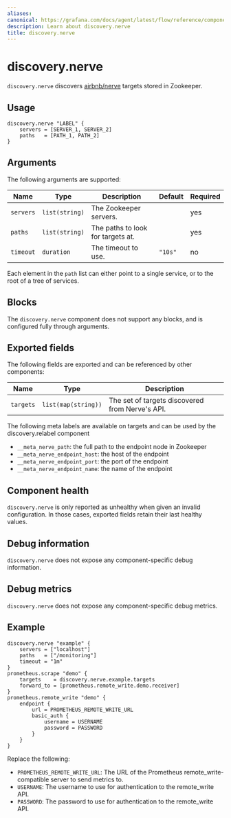 ```yaml
---
aliases:
canonical: https://grafana.com/docs/agent/latest/flow/reference/components/discovery.nerve/
description: Learn about discovery.nerve
title: discovery.nerve
---
```


# discovery.nerve

`discovery.nerve` discovers [airbnb/nerve][] targets stored in Zookeeper.

[airbnb/nerve]: https://github.com/airbnb/nerve

## Usage

```river
discovery.nerve "LABEL" {
	servers = [SERVER_1, SERVER_2]
	paths   = [PATH_1, PATH_2]
}
```

## Arguments

The following arguments are supported:

Name               | Type           | Description                          | Default       | Required
------------------ | -------------- | ------------------------------------ | ------------- | --------
`servers`          | `list(string)` | The Zookeeper servers.               |               | yes
`paths`            | `list(string)` | The paths to look for targets at.    |               | yes
`timeout`          | `duration`     | The timeout to use.                  | `"10s"`       | no


Each element in the `path` list can either point to a single service, or to the
root of a tree of services.

## Blocks

The `discovery.nerve` component does not support any blocks, and is configured
fully through arguments.

## Exported fields

The following fields are exported and can be referenced by other components:

Name      | Type                | Description
--------- | ------------------- | -----------
`targets` | `list(map(string))` | The set of targets discovered from Nerve's API.

The following meta labels are available on targets and can be used by the
discovery.relabel component
* `__meta_nerve_path`: the full path to the endpoint node in Zookeeper
* `__meta_nerve_endpoint_host`: the host of the endpoint
* `__meta_nerve_endpoint_port`: the port of the endpoint
* `__meta_nerve_endpoint_name`: the name of the endpoint

## Component health

`discovery.nerve` is only reported as unhealthy when given an invalid
configuration. In those cases, exported fields retain their last healthy
values.

## Debug information

`discovery.nerve` does not expose any component-specific debug information.

## Debug metrics

`discovery.nerve` does not expose any component-specific debug metrics.

## Example

```river
discovery.nerve "example" {
	servers = ["localhost"]
	paths   = ["/monitoring"]
	timeout = "1m"
}
prometheus.scrape "demo" {
	targets    = discovery.nerve.example.targets
	forward_to = [prometheus.remote_write.demo.receiver]
}
prometheus.remote_write "demo" {
	endpoint {
		url = PROMETHEUS_REMOTE_WRITE_URL
		basic_auth {
			username = USERNAME
			password = PASSWORD
		}
	}
}
```

Replace the following:
  - `PROMETHEUS_REMOTE_WRITE_URL`: The URL of the Prometheus remote_write-compatible server to send metrics to.
  - `USERNAME`: The username to use for authentication to the remote_write API.
  - `PASSWORD`: The password to use for authentication to the remote_write API.
